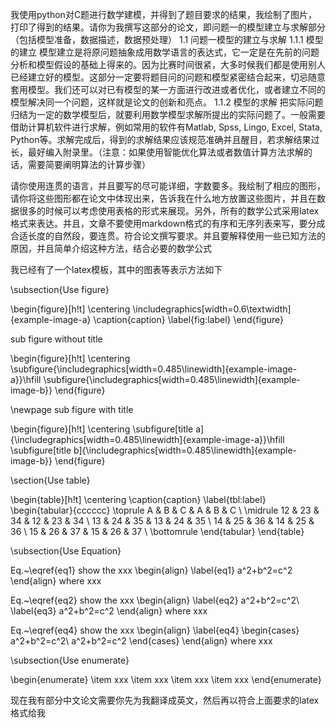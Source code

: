 我使用python对C题进行数学建模，并得到了题目要求的结果，我绘制了图片，打印了得到的结果。请你为我撰写这部分的论文，即问题一的模型建立与求解部分（包括模型准备，数据描述，数据预处理） 1.1 问题一模型的建立与求解 1.1.1 模型的建立 模型建立是将原问题抽象成用数学语言的表达式，它一定是在先前的问题分析和模型假设的基础上得来的。因为比赛时间很紧，大多时候我们都是使用别人已经建立好的模型。这部分一定要将题目问的问题和模型紧密结合起来，切忌随意套用模型。我们还可以对已有模型的某一方面进行改进或者优化，或者建立不同的模型解决同一个问题，这样就是论文的创新和亮点。  1.1.2 模型的求解 把实际问题归结为一定的数学模型后，就要利用数学模型求解所提出的实际问题了。一般需要借助计算机软件进行求解，例如常用的软件有Matlab, Spss, Lingo, Excel, Stata, Python等。求解完成后，得到的求解结果应该规范准确并且醒目，若求解结果过长，最好编入附录里。（注意：如果使用智能优化算法或者数值计算方法求解的话，需要简要阐明算法的计算步骤）

请你使用连贯的语言，并且要写的尽可能详细，字数要多。我绘制了相应的图形，请你将这些图形都在论文中体现出来，告诉我在什么地方放置这些图片，并且在数据很多的时候可以考虑使用表格的形式来展现。另外，所有的数学公式采用latex格式来表达。并且，文章不要使用markdown格式的有序和无序列表来写，要分成合适长度的自然段，要连贯。符合论文撰写要求。并且要解释使用一些已知方法的原因，并且简单介绍这种方法，结合必要的数学公式

我已经有了一个latex模板，其中的图表等表示方法如下

\subsection{Use figure}


\begin{figure}[h!t]
	\centering
	\includegraphics[width=0.6\textwidth]{example-image-a}
	\caption{caption}
	\label{fig:label}
\end{figure}

sub figure without title

\begin{figure}[h!t]
\centering
\subfigure{\includegraphics[width=0.485\linewidth]{example-image-a}}\hfill
\subfigure{\includegraphics[width=0.485\linewidth]{example-image-b}}
\end{figure}

\newpage
sub figure with title

\begin{figure}[h!t]
\centering
\subfigure[title a]{\includegraphics[width=0.485\linewidth]{example-image-a}}\hfill
\subfigure[title b]{\includegraphics[width=0.485\linewidth]{example-image-b}}
\end{figure}

\section{Use table}

\begin{table}[h!t]
\centering
\caption{caption}
\label{tbl:label}
\begin{tabular}{cccccc}
\toprule
A & B & C & A & B & C \\
\midrule
12 & 23 & 34 & 12 & 23 & 34 \\
13 & 24 & 35 & 13 & 24 & 35 \\
14 & 25 & 36 & 14 & 25 & 36 \\
15 & 26 & 37 & 15 & 26 & 37 \\
\bottomrule
\end{tabular}
\end{table}

\subsection{Use Equation}

Eq.~\eqref{eq1} show the xxx
\begin{align}
\label{eq1}
a^2+b^2=c^2
\end{align}
where xxx

Eq.~\eqref{eq2} show the xxx
\begin{align}
\label{eq2}
a^2+b^2=c^2\\
\label{eq3}
a^2+b^2=c^2
\end{align}
where xxx

Eq.~\eqref{eq4} show the xxx
\begin{align}
\label{eq4}
\begin{cases}
a^2+b^2=c^2\\
a^2+b^2=c^2
\end{cases}
\end{align}
where xxx

\subsection{Use enumerate}

\begin{enumerate}
\item xxx
\item xxx
\item xxx
\item xxx
\end{enumerate}

现在我有部分中文论文需要你先为我翻译成英文，然后再以符合上面要求的latex格式给我